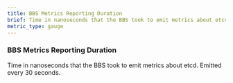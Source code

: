 ```yaml
---
title: BBS Metrics Reporting Duration
brief: Time in nanoseconds that the BBS took to emit metrics about etcd. Emitted every 30 seconds.
metric_type: gauge
---
```


### BBS Metrics Reporting Duration

Time in nanoseconds that the BBS took to emit metrics about etcd. Emitted every 30 seconds.
